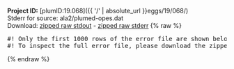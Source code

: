 **Project ID:** [plumID:19.068]({{ '/' | absolute_url }}eggs/19/068/)  
Stderr for source:  ala2/plumed-opes.dat   
Download: [zipped raw stdout](plumed-opes.dat.plumed.stdout.txt.zip) - [zipped raw stderr](plumed-opes.dat.plumed.stderr.txt.zip) 
{% raw %}
<pre>
#! Only the first 1000 rows of the error file are shown below
#! To inspect the full error file, please download the zipped raw stderr file above
</pre>
{% endraw %}
